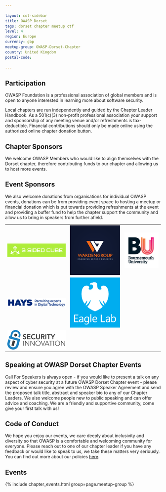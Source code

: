 ```yaml
---

layout: col-sidebar
title: OWASP Dorset
tags: dorset chapter meetup ctf
level: 4
region: Europe
currency: gbp
meetup-group: OWASP-Dorset-Chapter
country: United Kingdom
postal-code: 

---
```


## Participation
OWASP Foundation is a professional association of global members and is open to anyone interested in learning more about software security. 

Local chapters are run independently and guided by the Chapter Leader Handbook. 
As a 501(c)(3) non-profit professional association your support and sponsorship of any meeting venue and/or refreshments is tax-deductible. 
Financial contributions should only be made online using the authorized online chapter donation button. 


## Chapter Sponsors
We welcome OWASP Members who would like to align themselves with the Dorset chapter, therefore contributing funds to our chapter and allowing us to host more events. 


## Event Sponsors
We also welcome donations from organisations for individual OWASP events, donations can be from providing event space to hosting a meetup or financial donation which is put towards providing refreshments at the event and providing a buffer fund to help the chapter support the community and allow us to bring in speakers from further afield.

<table cellpadding="15" cellspacing="0">
<tr>
<td>

<img src="assets/images/3SIDEDCUBE_logo.jpg" alt="3-Sided-Cube"/>

</td>
<td>


<img src="assets/images/WardenGroupLtd-Logo3.png" alt="WardenGroup"/>

</td>
<td>
<img src="assets/images/Bournemouth_University_Logo.jpg" alt="Bournemouth University"/>


</td>
</tr>
<tr>
<td>
<img src="assets/images/Hays_Digital_Technology.png" alt="Hays Digital"/>

</td>
<td>
<img src="assets/images/Barclays-EL-Standard-White-Eagle-Logo-RGB.jpg" alt="Barclays"/>

</td>
<td>


</td>
</tr>
<tr>
<td>
<img src="assets/images/security_innovation_logo.png" alt="Security Innovation"/>

</td>
</tr>
</table>

## Speaking at OWASP Dorset Chapter Events
Call For Speakers is always open - if you would like to present a talk on any aspect of cyber security at a future OWASP Dorset Chapter event - please review and ensure you agree with the OWASP Speaker Agreement and send the proposed talk title, abstract and speaker bio to any of our Chapter Leaders.
We also welcome people new to public speaking and can offer advice and coaching. We are a friendly and supportive community, come give your first talk with us!

## Code of Conduct
We hope you enjoy our events, we care deeply about inclusivity and diversity so that OWASP is a comfortable and welcoming community for everyone. Please reach out to one of our chapter leader if you have any feedback or would like to speak to us, we take these matters very seriously. You can find out more about our policies [here](https://www.owasp.org/index.php/Governance/Conference_Policies).


## Events

{% include chapter_events.html group=page.meetup-group %}


